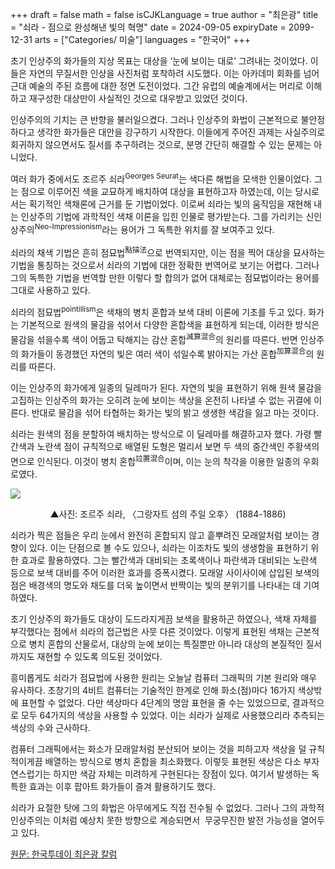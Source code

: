 +++
draft = false
math = false
isCJKLanguage = true
author = "최은광"
title = "쇠라 - 점으로 완성해낸 빛의 혁명"
date = 2024-09-05
expiryDate = 2099-12-31
arts = ["Categories/ 미술"]
languages = "한국어"
+++

초기 인상주의 화가들의 지상 목표는 대상을 ‘눈에 보이는 대로’ 그려내는 것이었다. 이들은 자연의 무질서한 인상을 사진처럼 포착하려 시도했다. 이는 아카데미 회화를 넘어 근대 예술의 주된 흐름에 대한 정면 도전이었다. 그간 유럽의 예술계에서는 머리로 이해하고 재구성한 대상만이 사실적인 것으로 대우받고 있었던 것이다.

인상주의의 기치는 큰 반향을 불러일으켰다. 그러나 인상주의 화법이 근본적으로 불안정하다고 생각한 화가들은 대안을 강구하기 시작한다. 이들에게 주어진 과제는 사실주의로 회귀하지 않으면서도 질서를 추구하려는 것으로, 분명 간단히 해결할 수 있는 문제는 아니었다.

여러 화가 중에서도 조르주 쇠라<sup>Georges Seurat</sup>는 색다른 해법을 모색한 인물이었다. 그는 점으로 이루어진 색을 교묘하게 배치하여 대상을 표현하고자 하였는데, 이는 당시로서는 획기적인 색채론에 근거를 둔 기법이었다. 이로써 쇠라는 빛의 움직임을 재현해 내는 인상주의 기법에 과학적인 색채 이론을 입힌 인물로 평가받는다. 그를 가리키는 신인상주의<sup>Neo-Impressionism</sup>라는 용어가 그 독특한 위치를 잘 보여주고 있다.

쇠라의 채색 기법은 흔히 점묘법<sup>點描法</sup>으로 번역되지만, 이는 점을 찍어 대상을 묘사하는 기법을 통칭하는 것으로서 쇠라의 기법에 대한 정확한 번역어로 보기는 어렵다. 그러나 그의 독특한 기법을 번역할 만한 이렇다 할 합의가 없어 대체로는 점묘법이라는 용어를 그대로 사용하고 있다.

쇠라의 점묘법<sup>pointillism</sup>은 색채의 병치 혼합과 보색 대비 이론에 기초를 두고 있다. 화가는 기본적으로 원색의 물감을 섞어서 다양한 혼합색을 표현하게 되는데, 이러한 방식은 물감을 섞을수록 색이 어둡고 탁해지는 감산 혼합<sup>減算混合</sup>의 원리를 따른다. 반면 인상주의 화가들이 동경했던 자연의 빛은 여러 색이 섞일수록 밝아지는 가산 혼합<sup>加算混合</sup>의 원리를 따른다.

이는 인상주의 화가에게 일종의 딜레마가 된다. 자연의 빛을 표현하기 위해 원색 물감을 고집하는 인상주의 화가는 오히려 눈에 보이는 색상을 온전히 나타낼 수 없는 귀결에 이른다. 반대로 물감을 섞어 타협하는 화가는 빛의 밝고 생생한 색감을 잃고 마는 것이다.

쇠라는 원색의 점을 분할하여 배치하는 방식으로 이 딜레마를 해결하고자 했다. 가령 빨간색과 노란색 점이 규칙적으로 배열된 도형은 멀리서 보면 두 색의 중간색인 주황색의 면으로 인식된다. 이것이 병치 혼합<sup>竝置混合</sup>이며, 이는 눈의 착각을 이용한 일종의 우회로였다.

![](https://cdn.hantoday.net/news/photo/202409/44240_53333_2450.png)
<center>▲사진: 조르주 쇠라, 〈그랑자트 섬의 주일 오후〉 (1884-1886)</center>

쇠라가 찍은 점들은 우리 눈에서 완전히 혼합되지 않고 흩뿌려진 모래알처럼 보이는 경향이 있다. 이는 단점으로 볼 수도 있으나, 쇠라는 이조차도 빛의 생생함을 표현하기 위한 효과로 활용하였다. 그는 빨간색과 대비되는 초록색이나 파란색과 대비되는 노란색 등으로 보색 대비를 주어 이러한 효과를 증폭시켰다. 모래알 사이사이에 삽입된 보색의 점은 배경색의 명도와 채도를 더욱 높이면서 반짝이는 빛의 분위기를 나타내는 데 기여하였다.

초기 인상주의 화가들도 대상이 도드라지게끔 보색을 활용하곤 하였으나, 색채 자체를 부각했다는 점에서 쇠라의 접근법은 사뭇 다른 것이었다. 이렇게 표현된 색채는 근본적으로 병치 혼합의 산물로서, 대상의 눈에 보이는 특질뿐만 아니라 대상의 본질적인 질서까지도 재현할 수 있도록 의도된 것이었다.

흥미롭게도 쇠라가 점묘법에 사용한 원리는 오늘날 컴퓨터 그래픽의 기본 원리와 매우 유사하다. 초창기의 4비트 컴퓨터는 기술적인 한계로 인해 화소(점)마다 16가지 색상밖에 표현할 수 없었다. 다만 색상마다 4단계의 명암 표현을 줄 수는 있었으므로, 결과적으로 모두 64가지의 색상을 사용할 수 있었다. 이는 쇠라가 실제로 사용했으리라 추측되는 색상의 수와 근사하다.

컴퓨터 그래픽에서는 화소가 모래알처럼 분산되어 보이는 것을 피하고자 색상을 덜 규칙적이게끔 배열하는 방식으로 병치 혼합을 최소화했다. 이렇듯 표현된 색상은 다소 부자연스럽기는 하지만 색감 자체는 미려하게 구현된다는 장점이 있다. 여기서 발생하는 독특한 효과는 이후 팝아트 화가들이 즐겨 활용하기도 했다.

쇠라가 요절한 탓에 그의 화법은 아무에게도 직접 전수될 수 없었다. 그러나 그의 과학적 인상주의는 이처럼 예상치 못한 방향으로 계승되면서  무궁무진한 발전 가능성을 열어두고 있다.

<a href="https://www.hantoday.net/news/articleView.html?idxno=44240" target="_blank" rel="noopener noreferrer">원문: 한국투데이 최은광 칼럼</a>